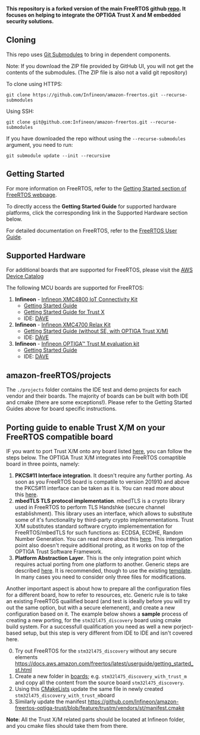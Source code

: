 __This repository is a forked version of the main FreeRTOS github [repo](https://github.com/aws/amazon-freertos/).
It focuses on helping to integrate the OPTIGA Trust X and M embedded security solutions.__

## Cloning
This repo uses [Git Submodules](https://git-scm.com/book/en/v2/Git-Tools-Submodules) to bring in dependent components.

Note: If you download the ZIP file provided by GitHub UI, you will not get the contents of the submodules. (The ZIP file is also not a valid git repository)

To clone using HTTPS:
```
git clone https://github.com/Infineon/amazon-freertos.git --recurse-submodules
```
Using SSH:
```
git clone git@github.com:Infineon/amazon-freertos.git --recurse-submodules
```

If you have downloaded the repo without using the `--recurse-submodules` argument, you need to run:
```
git submodule update --init --recursive
```

## Getting Started

For more information on FreeRTOS, refer to the [Getting Started section of FreeRTOS webpage](https://aws.amazon.com/freertos).

To directly access the **Getting Started Guide** for supported hardware platforms, click the corresponding link in the Supported Hardware section below.

For detailed documentation on FreeRTOS, refer to the [FreeRTOS User Guide](https://aws.amazon.com/documentation/freertos).

## Supported Hardware

For additional boards that are supported for FreeRTOS, please visit the [AWS Device Catalog](https://devices.amazonaws.com/search?kw=freertos)

The following MCU boards are supported for FreeRTOS:

1. **Infineon** - [Infineon XMC4800 IoT Connectivity Kit](https://www.infineon.com/connectivitykit)
    * [Getting Started Guide](https://docs.aws.amazon.com/freertos/latest/userguide/getting_started_infineon.html)
    * [Getting Started Guide for Trust X](https://docs.aws.amazon.com/freertos/latest/userguide/getting_started_infineon_trust_x.html)
    * IDE: [DAVE](https://infineoncommunity.com/dave-download_ID645)
1. **Infineon** - [Infineon XMC4700 Relax Kit](https://www.infineon.com/cms/en/product/evaluation-boards/kit_xmc47_relax_v1/)
    * [Getting Started Guide (without SE, with OPTIGA Trust X/M)](https://github.com/Infineon/amazon-freertos-optiga-trust/tree/feature/infineon/vendors/infineon/boards/xmc4700_relaxkit)
    * IDE: [DAVE](https://infineoncommunity.com/dave-download_ID645)
1. **Infineon** - [Infineon OPTIGA™ Trust M evaluation kit](https://www.infineon.com/cms/en/product/evaluation-boards/optiga-trust-m-eval-kit/)
    * [Getting Started Guide](https://github.com/Infineon/amazon-freertos-optiga-trust/tree/feature/infineon/vendors/infineon/boards/xmc4800_plus_optiga_trust_m)
    * IDE: [DAVE](https://infineoncommunity.com/dave-download_ID645)


## amazon-freeRTOS/projects
The ```./projects``` folder contains the IDE test and demo projects for each vendor and their boards. The majority of boards can be built with both IDE and cmake (there are some exceptions!). Please refer to the Getting Started Guides above for board specific instructions.

## Porting guide to enable Trust X/M on your FreeRTOS compatible board

IF you want to port Trust X/M onto any board listed [here](https://github.com/Infineon/amazon-freertos-optiga-trust/tree/feature/trustm/vendors), you can follow the steps below. The OPTIGA Trust X/M integrates into FreeRTOS comaptible board in three points, namely:
1) **PKCS#11 Interface integration**. It doesn't require any further porting. As soon as you FreeRTOS board is compatile to version 201910 and above the PKCS#11 interface can be taken as it is. You can read more about this [here](https://github.com/Infineon/amazon-freertos-optiga-trust/tree/feature/trustm/libraries/abstractions/pkcs11).
2) **mbedTLS TLS protocol implementation**. mbedTLS is a crypto library used in FreeRTOS to perform TLS Handshke (secure channel establishment). This library uses an interface, which allows to substitute some of it's functionality by third-party crypto implemementations. Trust X/M substitutes standard software crypto implemementation for FreeRTOS/mbedTLS for such functions as: ECDSA, ECDHE, Random Number Generation. You can read more about this [here](https://github.com/Infineon/mbedtls-optiga-trust-m).
This intergation point also doesn't require additional proting, as it works on top of the OPTIGA Trust Software Framework. 
3) **Platform Abstraction Layer**. This is the only integration point which requires actual porting from one platform to another. Generic steps are described [here](https://github.com/Infineon/optiga-trust-m/wiki/Porting-Guide). It is recommended, though to use the existing [template](https://github.com/Infineon/amazon-freertos-optiga-trust/tree/feature/trustm/vendors/infineon/secure_elements/optiga_trust_m/pal/new_board_template). In many cases you need to consider only three files for modifications.

Another important aspect is about how to prepare all the configuration files for a different board, how to refer to resources, etc.
Generic rule is to take an existing FreeRTOS quailified board (and test is ideally before you will try out the same option, but with a secure elemenent), and create a new configuration based on it.
The example below shows a **sample** process of creating a new porting, for the ```stm32l475_discovery``` board using cmake build system. For a successfull qualification you need as well a new porject-based setup, but this step is very different from IDE to IDE and isn't covered here.

0) Try out FreeRTOS for the ```stm32l475_discovery``` without any secure elements https://docs.aws.amazon.com/freertos/latest/userguide/getting_started_st.html
1) Create a new folder in [boards](https://github.com/Infineon/amazon-freertos-optiga-trust/tree/feature/trustm/vendors/st/boards); e.g. ```stm32l475_discovery_with_trust_m``` and copy all the content from the source board ```stm32l475_discovery```. 
2) Using this [CMakeLists](https://github.com/Infineon/amazon-freertos-optiga-trust/blob/feature/trustm/vendors/infineon/boards/xmc4800_plus_optiga_trust_m/CMakeLists.txt) update the same file in newly created ```stm32l475_discovery_with_trust_m```board
3) Similarly update the manifest https://github.com/Infineon/amazon-freertos-optiga-trust/blob/feature/trustm/vendors/st/manifest.cmake

**Note**: All the Trust X/M related parts should be located at Infineon folder, and you cmake files should take them from there.
